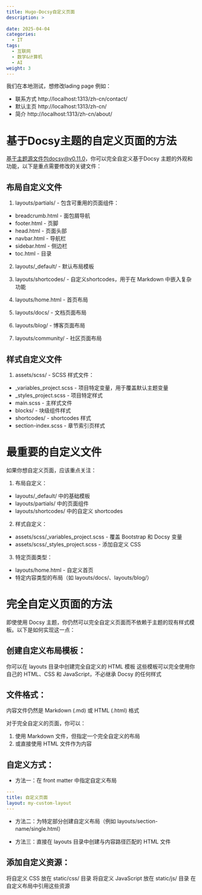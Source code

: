 ```yaml
---
title: Hugo-Docsy自定义页面
description: >
    
date: 2025-04-04
categories:
  - IT
tags:
  - 互联网
  - 数学&计算机
  - AI
weight: 3
---
```


我们在本地测试，想修改lading page 例如：
- 联系方式 http://localhost:1313/zh-cn/contact/
- 默认主页 http://localhost:1313/zh-cn/
- 简介 http://localhost:1313/zh-cn/about/

# 基于Docsy主题的自定义页面的方法

基于主题源文件包docsy@v0.11.0，你可以完全自定义基于Docsy 主题的外观和功能，以下是重点需要修改的关键文件：

## 布局自定义文件
1. layouts/partials/ - 包含可重用的页面组件：

- breadcrumb.html - 面包屑导航
- footer.html - 页脚
- head.html - 页面头部
- navbar.html - 导航栏
- sidebar.html - 侧边栏
- toc.html - 目录

2. layouts/_default/ - 默认布局模板

3. layouts/shortcodes/ - 自定义shortcodes，用于在 Markdown 中嵌入复杂功能

4. layouts/home.html - 首页布局

5. layouts/docs/ - 文档页面布局

6. layouts/blog/ - 博客页面布局

7. layouts/community/ - 社区页面布局

## 样式自定义文件
1. assets/scss/ - SCSS 样式文件：
- _variables_project.scss - 项目特定变量，用于覆盖默认主题变量
- _styles_project.scss - 项目特定样式
- main.scss - 主样式文件
- blocks/ - 块级组件样式
- shortcodes/ - shortcodes 样式
- section-index.scss - 章节索引页样式

# 最重要的自定义文件
如果你想自定义页面，应该重点关注：

1. 布局自定义：

- layouts/_default/ 中的基础模板
- layouts/partials/ 中的页面组件
- layouts/shortcodes/ 中的自定义 shortcodes

2. 样式自定义：

- assets/scss/_variables_project.scss - 覆盖 Bootstrap 和 Docsy 变量
- assets/scss/_styles_project.scss - 添加自定义 CSS

3. 特定页面类型：

- layouts/home.html - 自定义首页
- 特定内容类型的布局（如 layouts/docs/、layouts/blog/）


# 完全自定义页面的方法

即使使用 Docsy 主题，你仍然可以完全自定义页面而不依赖于主题的现有样式模板。以下是如何实现这一点：

## 创建自定义布局模板：

你可以在 layouts 目录中创建完全自定义的 HTML 模板
这些模板可以完全使用你自己的 HTML、CSS 和 JavaScript，不必继承 Docsy 的任何样式


## 文件格式：

内容文件仍然是 Markdown (.md) 或 HTML (.html) 格式

对于完全自定义的页面，你可以：
1. 使用 Markdown 文件，但指定一个完全自定义的布局
2. 或直接使用 HTML 文件作为内容

## 自定义方式：

- 方法一：在 front matter 中指定自定义布局

```yaml
---
title: 自定义页面
layout: my-custom-layout
---
```

- 方法二：为特定部分创建自定义布局（例如 layouts/section-name/single.html）

- 方法三：直接在 layouts 目录中创建与内容路径匹配的 HTML 文件

## 添加自定义资源：

将自定义 CSS 放在 static/css/ 目录
将自定义 JavaScript 放在 static/js/ 目录
在自定义布局中引用这些资源